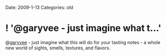 Date: 2009-1-13
Categories: old

# ! '@garyvee - just imagine what t...'

@<a href="http://twitter.com/garyvee">garyvee</a> - just imagine what this will do for your tasting notes - a whole new world of sights, smells, textures, and flavors.
